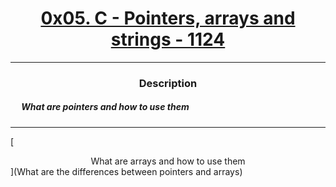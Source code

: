 # [<center>0x05. C - Pointers, arrays and strings - 1124</center>](https://intranet.hbtn.io/projects/1124#quiz-completed)
 ---
 ### <center>Description</center> 
 ##### &emsp; What are pointers and how to use them
 ---
 [<center>What are arrays and how to use them</center>](What are the differences between pointers and arrays)
